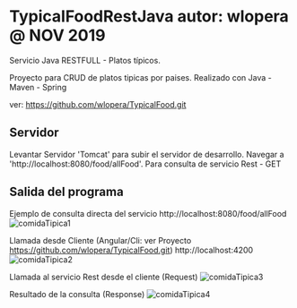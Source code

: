 # TypicalFoodRestJava    autor: wlopera      @ NOV 2019
Servicio Java RESTFULL - Platos típicos.

Proyecto para CRUD de  platos tipicas por paises. Realizado con Java - Maven - Spring 

ver: https://github.com/wlopera/TypicalFood.git

## Servidor

Levantar Servidor 'Tomcat' para subir el servidor de desarrollo. Navegar a  'http://localhost:8080/food/allFood'. 
Para consulta de servicio Rest - GET

## Salida del programa
Ejemplo de consulta directa del servicio http://localhost:8080/food/allFood
![comidaTipica1](https://user-images.githubusercontent.com/7141537/69003078-bbc63800-08c9-11ea-862e-1754005ee3ac.PNG)

Llamada desde Cliente (Angular/Cli: ver Proyecto https://github.com/wlopera/TypicalFood.git)
http://localhost:4200
![comidaTipica2](https://user-images.githubusercontent.com/7141537/69003079-bbc63800-08c9-11ea-8e66-df65bff1478e.PNG)

Llamada al servicio Rest desde el cliente (Request)
![comidaTipica3](https://user-images.githubusercontent.com/7141537/69003080-bc5ece80-08c9-11ea-8235-eec422b7b063.PNG)

Resultado de la consulta (Response)
![comidaTipica4](https://user-images.githubusercontent.com/7141537/69003077-bbc63800-08c9-11ea-8c89-3380067566d4.PNG)
